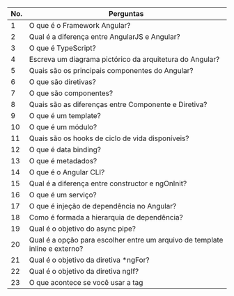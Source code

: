 
| No. | Perguntas |
|-----|----------|
| 1   | O que é o Framework Angular? |
| 2   | Qual é a diferença entre AngularJS e Angular? |
| 3   | O que é TypeScript? |
| 4   | Escreva um diagrama pictórico da arquitetura do Angular? |
| 5   | Quais são os principais componentes do Angular? |
| 6   | O que são diretivas? |
| 7   | O que são componentes? |
| 8   | Quais são as diferenças entre Componente e Diretiva? |
| 9   | O que é um template? |
| 10  | O que é um módulo? |
| 11  | Quais são os hooks de ciclo de vida disponíveis? |
| 12  | O que é data binding? |
| 13  | O que é metadados? |
| 14  | O que é o Angular CLI? |
| 15  | Qual é a diferença entre constructor e ngOnInit? |
| 16  | O que é um serviço? |
| 17  | O que é injeção de dependência no Angular? |
| 18  | Como é formada a hierarquia de dependência? |
| 19  | Qual é o objetivo do async pipe? |
| 20  | Qual é a opção para escolher entre um arquivo de template inline e externo? |
| 21  | Qual é o objetivo da diretiva *ngFor? |
| 22  | Qual é o objetivo da diretiva ngIf? |
| 23  | O que acontece se você usar a tag <script> dentro do template? |
| 24  | O que é interpolação? |
| 25  | O que são expressões de template? |
| 26  | O que são declarações de template? |
| 27  | Como você categoriza os tipos de data binding? |
| 28  | O que são pipes? |
| 29  | O que é um pipe parametrizado? |
| 30  | Como encadear pipes? |
| 31  | O que é um pipe personalizado? |
| 32  | Dê um exemplo de um pipe personalizado. |
| 33  | Qual é a diferença entre um pipe puro e um pipe impuro? |
| 34  | O que é um módulo de inicialização? |
| 35  | O que são observables? |
| 36  | O que é HttpClient e quais são seus benefícios? |
| 37  | Explique como usar o HttpClient com um exemplo. |
| 38  | Como ler a resposta completa? |
| 39  | Como lidar com erros em chamadas HTTP? |
| 40  | O que é RxJS? |
| 41  | O que é subscrição? |
| 42  | O que é um observable? |
| 43  | O que é um observador? |
| 44  | Qual é a diferença entre promise e observable? |
| 45  | O que é multicasting? |
| 46  | Como lidar com erros em observables? |
| 47  | Qual é a notação abreviada para o método subscribe? |
| 48  | Quais são as funções de utilidade fornecidas pelo RxJS? |
| 49  | O que são funções de criação de observables? |
| 50  | O que acontecerá se você não fornecer um manipulador para o observador? |
| 51  | O que são elementos do Angular? |
| 52  | Qual é o suporte do navegador para os elementos do Angular? |
| 53  | O que são elementos personalizados? |
| 54  | Eu preciso inicializar elementos personalizados? |
| 55  | Explique como os elementos personalizados funcionam internamente. |
| 56  | Como transferir componentes para elementos personalizados? |
| 57  | Quais são as regras de mapeamento entre componente Angular e elemento personalizado? |
| 58  | Como definir tipos para elementos personalizados? |
| 59  | O que são componentes dinâmicos? |
| 60  | Quais são os vários tipos de diretivas? |
| 61  | Como criar diretivas usando o CLI? |
| 62  | Dê um exemplo de uma diretiva de atributo. |
| 63  | O que é o Angular Router? |
| 64  | Qual é o propósito da tag base href? |
| 65  | Quais são as importações do router? |
| 66  | O que é router outlet? |
| 67  | O que são links do router? |
| 68  | O que são links do router ativos? |
| 69  | O que é estado do router? |
| 70  | O que são eventos do router? |
| 71  | O que é ActivatedRoute? |
| 72  | Como você define rotas? |
| 73  | Qual é o propósito da rota curinga (wildcard route)? |
| 74  | Sempre é necessário ter um módulo de roteamento? |
| 75  | O que é o Angular Universal? |
| 76  | Quais são os diferentes tipos de compilação no Angular? |
| 77  | O que é JIT (Just-in-Time)? |
| 78  | O que é AOT (Ahead-of-Time)? |
| 79  | Por que precisamos do processo de compilação? |
| 80  | Quais são as vantagens do AOT? |
| 81  | Como controlar a compilação AOT? |
| 82  | Quais são as restrições dos metadados? |
| 83  | Quais são as três fases do AOT? |
| 84  | Posso usar funções de seta (arrow functions) no AOT? |
| 85  | Qual é o propósito dos arquivos de metadados JSON? |
| 86  | Posso usar qualquer recurso do JavaScript para a sintaxe de expressão no AOT? |
| 87  | O que é "folding"? |
| 88  | O que são "macros"? |
| 89  | Dê um exemplo de alguns erros de metadados. |
| 90  | O que é "rewriting" de metadados? |
| 91  | Como você fornece herança de configuração? |
| 92  | Como você especifica as opções do compilador de templates do Angular? |
| 93  | Como você ativa a validação de expressão de binding? |
| 94  | Qual é o propósito da função de conversão de tipo "any"? |
| 95  | O que é o operador de asserção de tipo "non-null"? |
| 96  | O que é narrowing de tipo? |
| 97  | Como você descreve várias dependências em um aplicativo Angular? |
| 98  | O que é "zone"? |
| 99  | Qual é o propósito do módulo comum (common module)? |
| 100 | O que é o Codelyzer? |
| 101 | O que é animação no Angular? |
| 102 | Quais são as etapas para usar o módulo de animação? |
| 103 | O que é a função State? |
| 104 | O que é a função Style? |
| 105 | Qual é o propósito da função animate? |
| 106 | O que é a função transition? |
| 107 | Como injetar um script dinâmico no Angular? |
| 108 | O que é um service worker e qual é o seu papel no Angular? |
| 109 | Quais são os objetivos de design dos service workers? |
| 110 | Quais são as diferenças entre AngularJS e Angular em relação à injeção de dependência? |
| 111 | O que é o Angular Ivy? |
| 112 | Quais são os recursos incluídos no preview do Ivy? |
| 113 | Posso usar a compilação AOT com o Ivy? |
| 114 | O que é o Angular Language Service? |
| 115 | Como você instala o Angular Language Service no projeto? |
| 116 | Há suporte do editor para o Angular Language Service? |
| 117 | Explique os recursos fornecidos pelo Angular Language Service. |
| 118 | Como você adiciona web workers ao seu aplicativo? |
| 119 | Quais são as limitações dos web workers? |
| 120 | O que é o Angular CLI Builder? |
| 121 | O que é um builder? |
| 122 | Como você invoca um builder? |
| 123 | Como você cria um "app shell" no Angular? |
| 124 | Quais são os tipos de letras de caso no Angular? |
| 125 | Quais são os decoradores de classe no Angular? |
| 126 | O que são decoradores de campo de classe? |
| 127 | O que é "declarable" no Angular? |
| 128 | Quais são as restrições nas classes "declarable"? |
| 129 | O que é um token de DI (Dependency Injection)? |
| 130 | O que é o DSL (Domain Specific Language) do Angular? |
| 131 | O que é um "rxjs Subject"? |
| 132 | O que é a ferramenta Bazel? |
| 133 | Quais são as vantagens da ferramenta Bazel? |
| 134 | Como você usa o Bazel com o Angular CLI? |
| 135 | Como você executa o Bazel diretamente? |
| 136 | O que é uma plataforma no Angular? |
| 137 | O que acontece se eu importar o mesmo módulo duas vezes? |
| 138 | Como você seleciona um elemento dentro de um template de componente? |
| 139 | Como você detecta a mudança de rota no Angular? |
| 140 | Como você passa cabeçalhos para o HTTP client? |
| 141 | Qual é o propósito da carga diferencial (differential loading) no CLI? |
| 142 | O Angular suporta importações dinâmicas? |
| 143 | O que é "lazy loading"? |
| 144 | Quais são as APIs do workspace? |
| 145 | Como você atualiza a versão do Angular? |
| 146 | O que é o Angular Material? |
| 147 | Como atualizar o serviço de localização (location service) do AngularJS? |
| 148 | O que é o NgUpgrade? |
| 149 | Como testar um aplicativo Angular usando o CLI? |
| 150 | Como usar polyfills em um aplicativo Angular? |
| 151 | Quais são as maneiras de disparar a detecção de mudanças no Angular? |
| 152 | Quais são as diferenças entre as várias versões do Angular? |
| 153 | Quais são os princípios de segurança no Angular? |
| 154 | Qual é o motivo para depreciar o Web Tracing Framework? |
| 155 | Qual é o motivo para depreciar os pacotes de web workers? |
| 156 | Como encontrar a versão do Angular CLI? |
| 157 | Qual é o suporte do navegador para o Angular? |
| 158 | O que é um "schematic"? |
| 159 | O que é uma "rule" no Schematics? |
| 160 | O que é o Schematics CLI? |
| 161 | Quais são as melhores práticas de segurança no Angular? |
| 162 | Qual é o modelo de segurança do Angular para prevenir ataques XSS? |
| 163 | Qual é o papel do compilador de templates para prevenir ataques XSS? |
| 164 | Quais são os diversos contextos de segurança no Angular? |
| 165 | O que é sanitização? O Angular suporta isso? |
| 166 | Qual é o propósito da propriedade innerHTML? |
| 167 | Qual é a diferença entre conteúdo interpolado e innerHTML? |
| 168 | Como evitar a sanitização automática? |
| 169 | É seguro usar métodos diretos da API DOM em termos de segurança? |
| 170 | O que é um sanitizador DOM (DOM sanitizer)? |
| 171 | Como você oferece suporte à proteção contra XSS no lado do servidor em um aplicativo Angular? |
| 172 | O Angular previne vulnerabilidades de nível HTTP? |
| 173 | O que são interceptadores HTTP? |
| 174 | Quais são as aplicações dos interceptadores HTTP? |
| 175 | É possível usar vários interceptadores no Angular? |
| 176 | Como posso usar um interceptor para todo o aplicativo? |
| 177 | Como o Angular simplifica a internacionalização? |
| 178 | Como você registra manualmente os dados de localidade? |
| 179 | Quais são as quatro fases da tradução de templates? |
| 180 | Qual é o propósito do atributo i18n? |
| 181 | Qual é o propósito do ID personalizado? |
| 182 | O que acontece se o ID personalizado não for exclusivo? |
| 183 | Posso traduzir texto sem criar um elemento? |
| 184 | Como posso traduzir um atributo? |
| 185 | Liste as categorias de pluralização. |
| 186 | O que é uma expressão select ICU? |
| 187 | O que é a função "plural" na ICU? |
| 188 | O que é a função "select" na ICU? |
| 189 | Como você escreve uma mensagem com formatação no ICU? |
| 190 | O que é uma mensagem ICU composta? |
| 191 | Como você exibe mensagens de data e hora formatadas? |
| 192 | Quais são as opções de localidade de formatação? |
| 193 | O que é uma zona horária (time zone)? |
| 194 | Como você formata números no Angular? |
| 195 | Como você formata moedas no Angular? |
| 196 | Como você formata percentagens no Angular? |
| 197 | O que é o Angular DevTools? |
| 198 | Quais são os recursos do Angular DevTools? |
| 199 | Como você instala e usa o Angular DevTools? |
| 200 | O Angular suporta a criação de aplicativos desktop? |
